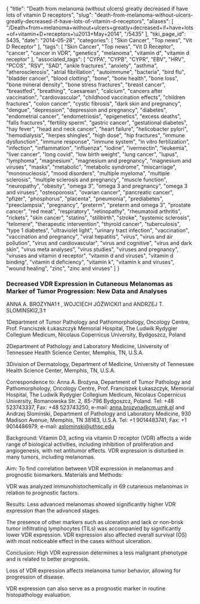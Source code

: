 {
    "title": "Death from melanoma (without ulcers) greatly decreased if have lots of vitamin D receptors",
    "slug": "death-from-melanoma-without-ulcers-greatly-decreased-if-have-lots-of-vitamin-d-receptors",
    "aliases": [
        "/Death+from+melanoma+without+ulcers+greatly+decreased+if+have+lots+of+vitamin+D+receptors+\u2013+May+2014",
        "/5435"
    ],
    "tiki_page_id": 5435,
    "date": "2014-05-28",
    "categories": [
        "Skin Cancer",
        "Top news",
        "Vit D Receptor"
    ],
    "tags": [
        "Skin Cancer",
        "Top news",
        "Vit D Receptor",
        "cancer",
        "cancer in VDR",
        "genetics",
        "melanoma",
        "vitamin d",
        "vitamin d receptor"
    ],
    "associated_tags": [
        "CYPA",
        "CYPB",
        "CYPR",
        "EBV",
        "HRV",
        "PCOS",
        "RSV",
        "SAD",
        "ankle fractures",
        "anxiety",
        "asthma",
        "atherosclerosis",
        "atrial fibrillation",
        "autoimmune",
        "bacteria",
        "bird flu",
        "bladder cancer",
        "blood clotting",
        "bone",
        "bone health",
        "bone loss",
        "bone mineral density",
        "bone stress fractures",
        "breast cancer",
        "breastfed",
        "breathing",
        "caesarean",
        "calcium",
        "cancers after vaccination",
        "cardiovascular",
        "childhood vaccination effects",
        "children fractures",
        "colon cancer",
        "cystic fibrosis",
        "dark skin and pregnancy",
        "dengue",
        "depression",
        "depression and pregnancy",
        "diabetes",
        "endometrial cancer",
        "endometriosis",
        "epigenetics",
        "excess deaths",
        "falls fractures",
        "fertility sperm",
        "gastric cancer",
        "gestational diabetes",
        "hay fever",
        "head and neck cancer",
        "heart failure",
        "helicobacter pylori",
        "hemodialysis",
        "herpes shingles",
        "high dose",
        "hip fractures",
        "immune dysfunction",
        "immune response",
        "immune system",
        "in vitro fertilization",
        "infection",
        "inflammation",
        "influenza",
        "iodine",
        "ivermectin",
        "leukemia",
        "liver cancer",
        "long covid",
        "low birth weight",
        "lung cancer",
        "lupus",
        "lymphoma",
        "magnesium",
        "magnesium and pregnancy",
        "magnesium and viruses",
        "masks",
        "metabolic",
        "metabolic syndrome",
        "miscarriage",
        "mononucleosis",
        "mood disorders",
        "multiple myeloma",
        "multiple sclerosis",
        "multiple sclerosis and pregnancy",
        "muscle function",
        "neuropathy",
        "obesity",
        "omega 3",
        "omega 3 and pregnancy",
        "omega 3 and viruses",
        "osteoporosis",
        "ovarian cancer",
        "pancreatic cancer",
        "pfizer",
        "phosphorus",
        "placenta",
        "pneumonia",
        "prediabetes",
        "preeclampsia",
        "pregnancy",
        "preterm",
        "preterm and omega 3",
        "prostate cancer",
        "red meat",
        "respiratory",
        "retinopathy",
        "rheumatoid arthritis",
        "rickets",
        "skin cancer",
        "statins",
        "stillbirth",
        "stroke",
        "systemic sclerosis",
        "telomere",
        "therapeutic intervention",
        "thyroid cancer",
        "tuberculosis",
        "type 1 diabetes",
        "ultraviolet light",
        "urinary tract infection",
        "vaccination",
        "vaccination and pregnancy",
        "viral hepatitis",
        "virus",
        "virus and air pollution",
        "virus and cardiovascular",
        "virus and cognitive",
        "virus and dark skin",
        "virus meta analyses",
        "virus studies",
        "viruses and pregnancy",
        "viruses and vitamin d receptor",
        "vitamin d and viruses",
        "vitamin d binding",
        "vitamin d deficiency",
        "vitamin k",
        "vitamin k and viruses",
        "wound healing",
        "zinc",
        "zinc and viruses"
    ]
}


### Decreased VDR Expression in Cutaneous Melanomas as Marker of Tumor Progression: New Data and Analyses

ANNA A. BROŻYNA1⇑, WOJCIECH JÓŹWICKI1 and ANDRZEJ T. SLOMINSKI2,3⇑

1Department of Tumor Pathology and Pathomorphology, Oncology Centre, Prof. Franciszek Łukaszczyk Memorial Hospital, The Ludwik Rydygier Collegium Medicum, Nicolaus Copernicus University, Bydgoszcz, Poland

2Department of Pathology and Laboratory Medicine, University of Tennessee Health Science Center, Memphis, TN, U.S.A.

3Division of Dermatology, Department of Medicine, University of Tennessee Health Science Center, Memphis, TN, U.S.A.

Correspondence to: Anna A. Brożyna, Department of Tumor Pathology and Pathomorphology, Oncology Centre, Prof. Franciszek Łukaszczyk, Memorial Hospital, The Ludwik Rydygier Collegium Medicum, Nicolaus Copernicus University, Romanowska Str. 2, 85-796 Bydgoszcz, Poland. Tel: +48 523743337, Fax: +48 523743250, e-mail: anna.brozyna@cm.umk.pl and Andrzej Slominski, Department of Pathology and Laboratory Medicine, 930 Madison Avenue, Memphis, TN 38163, U.S.A. Tel: +1 9014483741, Fax: +1 9014486979, e-mail: aslominski@uthsc.edu

Background: Vitamin D3, acting via vitamin D receptor (VDR) affects a wide range of biological activities, including inhibition of proliferation and angiogenesis, with net antitumor effects. VDR expression is disturbed in many tumors, including melanomas. 

Aim: To find correlation between VDR expression in melanomas and prognostic biomarkers. Materials and Methods: 

VDR was analyzed immunohistochemically in 69 cutaneous melanomas in relation to prognostic factors. 

Results: Less advanced melanomas showed significantly higher VDR expression than the advanced stages. 

The presence of other markers such as ulceration and lack or non-brisk tumor infiltrating lymphocytes (TILs) was accompanied by significantly lower VDR expression. VDR expression also affected overall survival (OS) with most noticeable effect in the cases without ulceration. 

Conclusion: High VDR expression determines a less malignant phenotype and is related to better prognosis. 

Loss of VDR expression affects melanoma tumor behavior, allowing for progression of disease. 

VDR expression can also serve as a prognostic marker in routine histopathology evaluation.